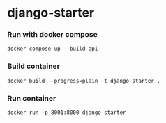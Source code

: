 # django-starter

### Run with docker compose
```shell
docker compose up --build api
```

### Build container
```shell
docker build --progress=plain -t django-starter .
```

### Run container
```shell
docker run -p 8001:8000 django-starter
```
